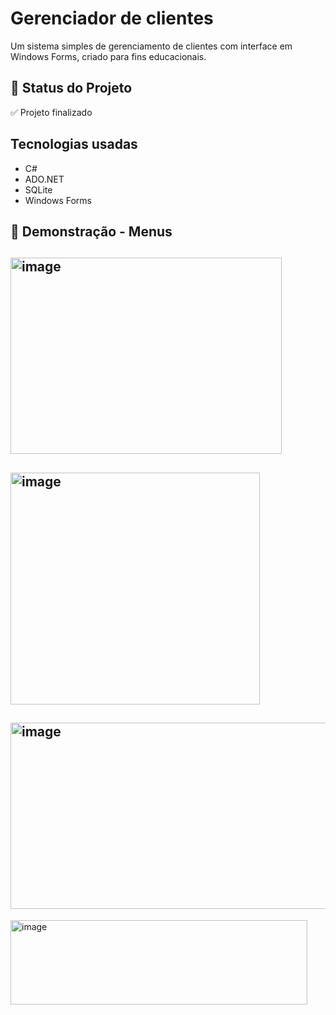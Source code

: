 # Gerenciador de clientes

Um sistema simples de gerenciamento de clientes com interface em Windows Forms, criado para fins educacionais.

## 🚧 Status do Projeto

✅ Projeto finalizado

## Tecnologias usadas

- C#
- ADO.NET
- SQLite
- Windows Forms

## 📸 Demonstração - Menus

## <img width="434" height="314" alt="image" src="https://github.com/user-attachments/assets/3ec24cee-99e4-4ff5-b1a6-d5c9229c2163" />
## <img width="399" height="371" alt="image" src="https://github.com/user-attachments/assets/b9b53f39-966c-4066-97f1-6a857440e621" />
## <img width="611" height="298" alt="image" src="https://github.com/user-attachments/assets/b47b8306-db34-4cab-b5aa-646afa9663dd" />
<img width="475" height="135" alt="image" src="https://github.com/user-attachments/assets/b023705d-aa5d-4869-a09b-c9190dd3d7cd" />
